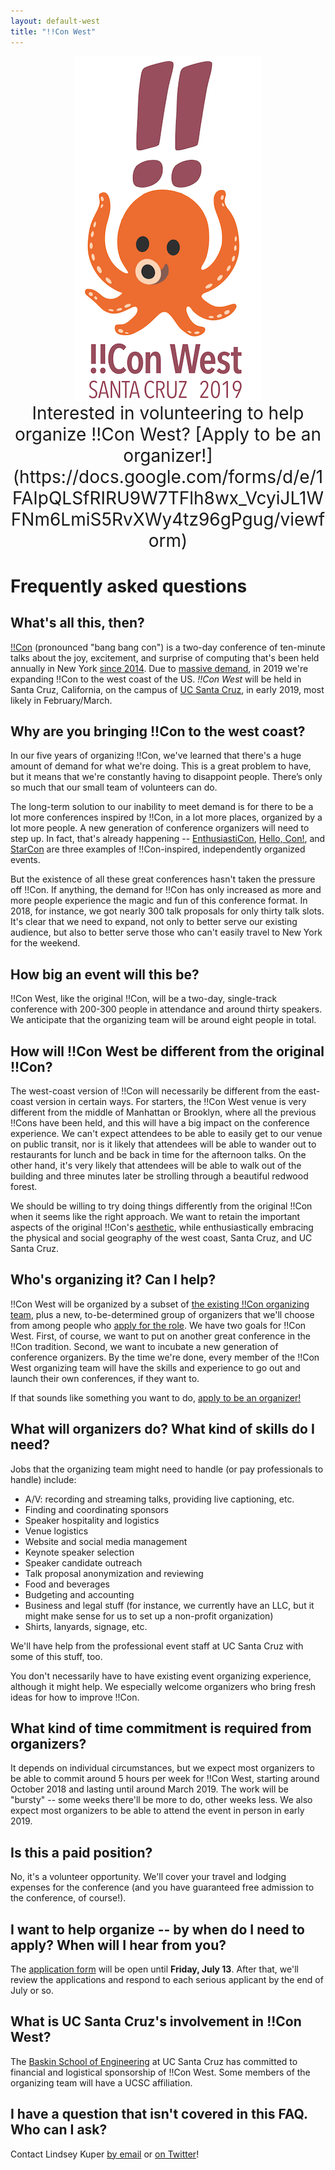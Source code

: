 ```yaml
---
layout: default-west
title: "!!Con West"
---
```


<div style="text-align: center;">
<img src="logo.png" width="300" alt="!!Con West" />
</div>

<div style="text-align: center; font-size: 200%;">
Interested in volunteering to help organize !!Con West?  [Apply to be an organizer!](https://docs.google.com/forms/d/e/1FAIpQLSfRIRU9W7TFlh8wx_VcyiJL1WFNm6LmiS5RvXWy4tz96gPgug/viewform)
</div>

# Frequently asked questions

## What's all this, then?

[!!Con](http://bangbangcon.com) (pronounced "bang bang con") is a two-day conference of ten-minute talks about the joy, excitement, and surprise of computing that's been held annually in New York [since 2014](http://bangbangcon.com/2014).  Due to [massive demand](http://composition.al/blog/2017/03/31/scaling-bangbangcon/), in 2019 we're expanding !!Con to the west coast of the US.  _!!Con West_ will be held in Santa Cruz, California, on the campus of [UC Santa Cruz](https://www.ucsc.edu/), in early 2019, most likely in February/March.

## Why are you bringing !!Con to the west coast?

In our five years of organizing !!Con, we've learned that there's a huge amount of demand for what we're doing.  This is a great problem to have, but it means that we're constantly having to disappoint people. There’s only so much that our small team of volunteers can do.

The long-term solution to our inability to meet demand is for there to be a lot more conferences inspired by !!Con, in a lot more places, organized by a lot more people.  A new generation of conference organizers will need to step up.  In fact, that's already happening -- [EnthusiastiCon](https://www.enthusiasticon.de/), [Hello, Con!](http://hellocon.net/), and [StarCon](https://starcon.io/) are three examples of !!Con-inspired, independently organized events.

But the existence of all these great conferences hasn't taken the pressure off !!Con.  If anything, the demand for !!Con has only increased as more and more people experience the magic and fun of this conference format.  In 2018, for instance, we got nearly 300 talk proposals for only thirty talk slots. It's clear that we need to expand, not only to better serve our existing audience, but also to better serve those who can't easily travel to New York for the weekend.

## How big an event will this be?

!!Con West, like the original !!Con, will be a two-day, single-track conference with 200-300 people in attendance and around thirty speakers.  We anticipate that the organizing team will be around eight people in total.

## How will !!Con West be different from the original !!Con?

The west-coast version of !!Con will necessarily be different from the east-coast version in certain ways.  For starters, the !!Con West venue is very different from the middle of Manhattan or Brooklyn, where all the previous !!Cons have been held, and this will have a big impact on the conference experience.  We can't expect attendees to be able to easily get to our venue on public transit, nor is it likely that attendees will be able to wander out to restaurants for lunch and be back in time for the afternoon talks.  On the other hand, it's very likely that attendees will be able to walk out of the building and three minutes later be strolling through a beautiful redwood forest.

We should be willing to try doing things differently from the original !!Con when it seems like the right approach.  We want to retain the important aspects of the original !!Con's [aesthetic](https://recompilermag.com/issues/extras/toward-a-bangbangcon-aesthetic/), while enthusiastically embracing the physical and social geography of the west coast, Santa Cruz, and UC Santa Cruz.

## Who's organizing it?  Can I help?

!!Con West will be organized by a subset of [the existing !!Con organizing team](http://bangbangcon.com/#organizers), plus a new, to-be-determined group of organizers that we'll choose from among people who [apply for the role](https://docs.google.com/forms/d/e/1FAIpQLSfRIRU9W7TFlh8wx_VcyiJL1WFNm6LmiS5RvXWy4tz96gPgug/viewform).  We have two goals for !!Con West. First, of course, we want to put on another great conference in the !!Con tradition. Second, we want to incubate a new generation of conference organizers. By the time we're done, every member of the !!Con West organizing team will have the skills and experience to go out and launch their own conferences, if they want to.

If that sounds like something you want to do, [apply to be an organizer!](https://docs.google.com/forms/d/e/1FAIpQLSfRIRU9W7TFlh8wx_VcyiJL1WFNm6LmiS5RvXWy4tz96gPgug/viewform)

## What will organizers do?  What kind of skills do I need?

Jobs that the organizing team might need to handle (or pay professionals to handle) include:

  * A/V: recording and streaming talks, providing live captioning, etc.
  * Finding and coordinating sponsors
  * Speaker hospitality and logistics
  * Venue logistics
  * Website and social media management
  * Keynote speaker selection
  * Speaker candidate outreach
  * Talk proposal anonymization and reviewing
  * Food and beverages
  * Budgeting and accounting
  * Business and legal stuff (for instance, we currently have an LLC, but it might make sense for us to set up a non-profit organization)
  * Shirts, lanyards, signage, etc.

We'll have help from the professional event staff at UC Santa Cruz with some of this stuff, too.

You don't necessarily have to have existing event organizing experience, although it might help.  We especially welcome organizers who bring fresh ideas for how to improve !!Con.

## What kind of time commitment is required from organizers?

It depends on individual circumstances, but we expect most organizers to be able to commit around 5 hours per week for !!Con West, starting around October 2018 and lasting until around March 2019.  The work will be "bursty" -- some weeks there'll be more to do, other weeks less.  We also expect most organizers to be able to attend the event in person in early 2019.

## Is this a paid position?

No, it's a volunteer opportunity.  We'll cover your travel and lodging expenses for the conference (and you have guaranteed free admission to the conference, of course!).

## I want to help organize -- by when do I need to apply?  When will I hear from you?

The [application form](https://docs.google.com/forms/d/e/1FAIpQLSfRIRU9W7TFlh8wx_VcyiJL1WFNm6LmiS5RvXWy4tz96gPgug/viewform) will be open until **Friday, July 13**.  After that, we'll review the applications and respond to each serious applicant by the end of July or so.

## What is UC Santa Cruz's involvement in !!Con West?

The [Baskin School of Engineering](https://www.soe.ucsc.edu/) at UC Santa Cruz has committed to financial and logistical sponsorship of !!Con West.  Some members of the organizing team will have a UCSC affiliation.

## I have a question that isn't covered in this FAQ.  Who can I ask?

Contact Lindsey Kuper [by email](mailto:lindsey@composition.al) or [on Twitter](http://www.twitter.com/lindsey)!
